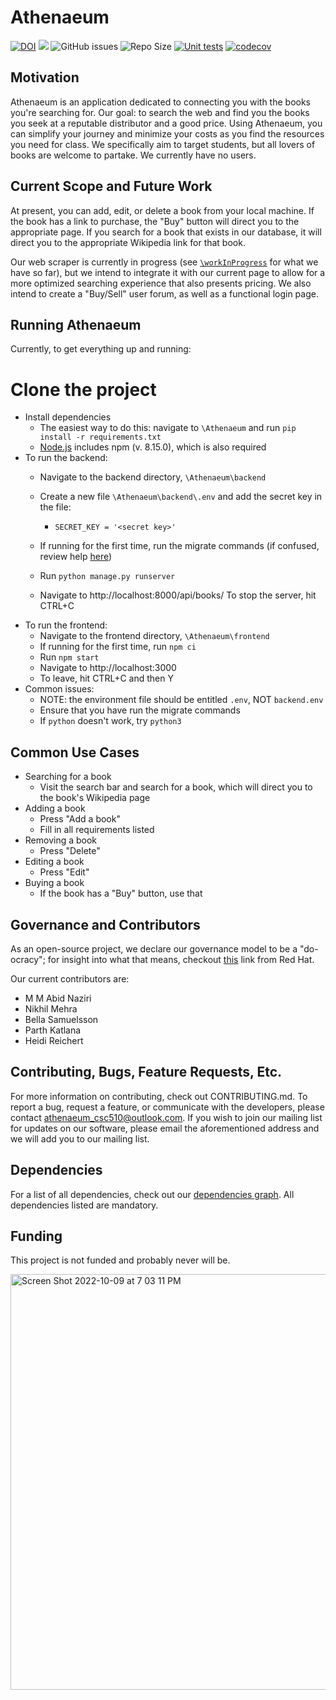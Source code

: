 # Athenaeum
[![DOI](https://zenodo.org/badge/544187336.svg)](https://zenodo.org/badge/latestdoi/544187336)
<a href="https://github.com/Nikhil1912/Athenaeum/main/LICENSE.md"><img src="https://img.shields.io/github/license/Nikhil1912/CSC510-HW_37?style=plastic" /></a>
![GitHub issues](https://img.shields.io/github/issues/Nikhil1912/Athenaeum)
![Repo Size](https://img.shields.io/github/repo-size/Nikhil1912/Athenaeum?color=brightgreen)
[![Unit tests](https://github.com/Nikhil1912/Athenaeum/actions/workflows/backend-tests.yml/badge.svg)](https://github.com/Nikhil1912/Athenaeum/actions/workflows/backend-tests.yml)
[![codecov](https://codecov.io/gh/Nikhil1912/Athenaeum/branch/main/graph/badge.svg?token=5UIM8QKSNQ)](https://codecov.io/gh/Nikhil1912/Athenaeum)

## Motivation
Athenaeum is an application dedicated to connecting you with the books you're searching for. Our goal: to search the web and find you the books you seek at a reputable distributor and a good price. Using Athenaeum, you can simplify your journey and minimize your costs as you find the resources you need for class. We specifically aim to target students, but all lovers of books are welcome to partake. We currently have no users.

## Current Scope and Future Work
At present, you can add, edit, or delete a book from your local machine. If the book has a link to purchase, the "Buy" button will direct you to the appropriate page. If you search for a book that exists in our database, it will direct you to the appropriate Wikipedia link for that book. 

Our web scraper is currently in progress (see [`\workInProgress`](https://github.com/Nikhil1912/Athenaeum/tree/main/workInProgress) for what we have so far), but we intend to integrate it with our current page to allow for a more optimized searching experience that also presents pricing. We also intend to create a "Buy/Sell" user forum, as well as a functional login page.

## Running Athenaeum
Currently, to get everything up and running:
# Clone the project
* Install dependencies 
   * The easiest way to do this: navigate to `\Athenaeum` and run `pip install -r requirements.txt`
   * [Node.js](https://nodejs.org/en/download/) includes npm (v. 8.15.0), which is also required
* To run the backend:
   * Navigate to the backend directory, `\Athenaeum\backend`
   * Create a new file `\Athenaeum\backend\.env` and add the secret key in the file:
     * `SECRET_KEY = '<secret key>'`
     
   * If running for the first time, run the migrate commands (if confused, review help [here](https://stackoverflow.com/questions/56166319/oserror-winerror-123-the-filename-directory-name-or-volume-label-syntax-is))
   * Run `python manage.py runserver`
   * Navigate to http://localhost:8000/api/books/
   To stop the server, hit CTRL+C
* To run the frontend:
   * Navigate to the frontend directory, `\Athenaeum\frontend`
   * If running for the first time, run `npm ci`
   * Run `npm start`
   * Navigate to http://localhost:3000
   * To leave, hit CTRL+C and then Y
 * Common issues:
   * NOTE: the environment file should be entitled `.env`, NOT `backend.env`
   * Ensure that you have run the migrate commands
   * If `python` doesn't work, try `python3`

## Common Use Cases
* Searching for a book
  * Visit the search bar and search for a book, which will direct you to the book's Wikipedia page
* Adding a book
  * Press "Add a book"
  * Fill in all requirements listed
* Removing a book
  * Press "Delete"
* Editing a book
  * Press "Edit"
* Buying a book
  * If the book has a "Buy" button, use that
   
## Governance and Contributors
As an open-source project, we declare our governance model to be a "do-ocracy"; for insight into what that means, checkout [this](https://www.redhat.com/en/blog/understanding-open-source-governance-models) link from Red Hat. 

Our current contributors are: 
* M M Abid Naziri
* Nikhil Mehra
* Bella Samuelsson
* Parth Katlana
* Heidi Reichert

## Contributing, Bugs, Feature Requests, Etc.
For more information on contributing, check out CONTRIBUTING.md. To report a bug, request a feature, or communicate with the developers, please contact athenaeum_csc510@outlook.com. If you wish to join our mailing list for updates on our software, please email the aforementioned address and we will add you to our mailing list.

## Dependencies
For a list of all dependencies, check out our [dependencies graph](https://github.com/Nikhil1912/Athenaeum/network/dependencies). All dependencies listed are mandatory.


## Funding
This project is not funded and probably never will be.

<img width="665" alt="Screen Shot 2022-10-09 at 7 03 11 PM" src="https://user-images.githubusercontent.com/112109564/194783687-8d2f9dda-ae5c-45d6-a31e-e2318652b159.png">
